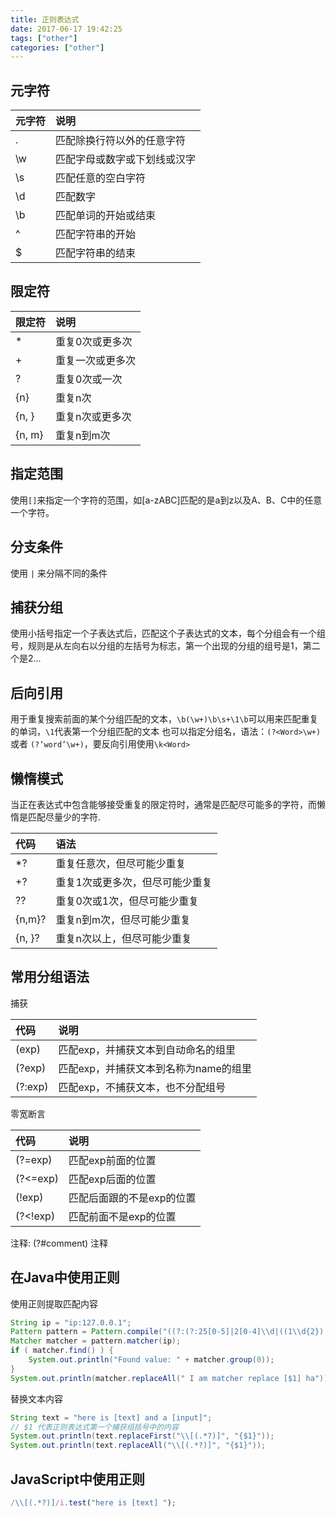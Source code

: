 ```yaml
---
title: 正则表达式
date: 2017-06-17 19:42:25
tags: ["other"]
categories: ["other"]
---
```


## 元字符
元字符   |   说明
:------- |:---------
.        | 匹配除换行符以外的任意字符
\w       | 匹配字母或数字或下划线或汉字
\s       | 匹配任意的空白字符
\d       | 匹配数字
\b       | 匹配单词的开始或结束
^        | 匹配字符串的开始
$        | 匹配字符串的结束

## 限定符
限定符    |  说明
:---------|:---------
*         | 重复0次或更多次
+         | 重复一次或更多次
?         | 重复0次或一次
{n}       | 重复n次
{n, }     | 重复n次或更多次
{n, m}    | 重复n到m次

## 指定范围
使用`[]`来指定一个字符的范围，如[a-zABC]匹配的是a到z以及A、B、C中的任意一个字符。

## 分支条件
使用 `|` 来分隔不同的条件 

## 捕获分组
使用小括号指定一个子表达式后，匹配这个子表达式的文本，每个分组会有一个组号，规则是从左向右以分组的左括号为标志，第一个出现的分组的组号是1，第二个是2...

## 后向引用
用于重复搜索前面的某个分组匹配的文本，`\b(\w+)\b\s+\1\b`可以用来匹配重复的单词，`\1`代表第一个分组匹配的文本
也可以指定分组名，语法：`(?<Word>\w+)` 或者 `(?’word’\w+)`，要反向引用使用`\k<Word>`

## 懒惰模式
当正在表达式中包含能够接受重复的限定符时，通常是匹配尽可能多的字符，而懒惰是匹配尽量少的字符.

代码     |  语法
:--------| :-------
*?       | 重复任意次，但尽可能少重复
+?       | 重复1次或更多次，但尽可能少重复
??       | 重复0次或1次，但尽可能少重复
{n,m}?   | 重复n到m次，但尽可能少重复
{n, }?   | 重复n次以上，但尽可能少重复

## 常用分组语法
捕获

代码          | 说明
:-------------|:-------
(exp)         | 匹配exp，并捕获文本到自动命名的组里
(?<name>exp)  | 匹配exp，并捕获文本到名称为name的组里
(?:exp)       |匹配exp，不捕获文本，也不分配组号

零宽断言  

代码          | 说明
:-------------|:------- 
(?=exp)       | 匹配exp前面的位置
(?<=exp)      | 匹配exp后面的位置
(!exp)        | 匹配后面跟的不是exp的位置
(?<\!exp)     | 匹配前面不是exp的位置

注释:  (?#comment) 注释


## 在Java中使用正则
使用正则提取匹配内容
```java
String ip = "ip:127.0.0.1";
Pattern pattern = Pattern.compile("((?:(?:25[0-5]|2[0-4]\\d|((1\\d{2})|([1-9]?\\d)))\\.){3}(?:25[0-5]|2[0-4]\\d|((1\\d{2})|([1-9]?\\d))))");
Matcher matcher = pattern.matcher(ip);
if ( matcher.find() ) {
    System.out.println("Found value: " + matcher.group(0));
}
System.out.println(matcher.replaceAll(" I am matcher replace [$1] ha"));
```
替换文本内容
```java
String text = "here is [text] and a [input]";
// $1 代表正则表达式第一个捕获组括号中的内容
System.out.println(text.replaceFirst("\\[(.*?)]", "{$1}"));
System.out.println(text.replaceAll("\\[(.*?)]", "{$1}"));
```

## JavaScript中使用正则
```javascript
/\\[(.*?)]/i.test("here is [text] ");
```